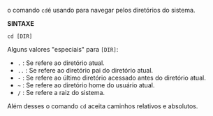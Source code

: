 o comando `cd`é usando para navegar pelos diretórios do sistema.

**SINTAXE**
```
cd [DIR]
```

Alguns valores "especiais" para `[DIR]`:
- `.` : Se refere ao diretório atual.
- `..` : Se refere ao diretório pai do diretório atual.
- `-` : Se refere ao último diretório acessado antes do diretório atual.
- `~` : Se refere ao diretório home do usuário atual.
- `/` : Se refere a raiz do sistema.

Além desses o comando `cd` aceita caminhos relativos e absolutos.